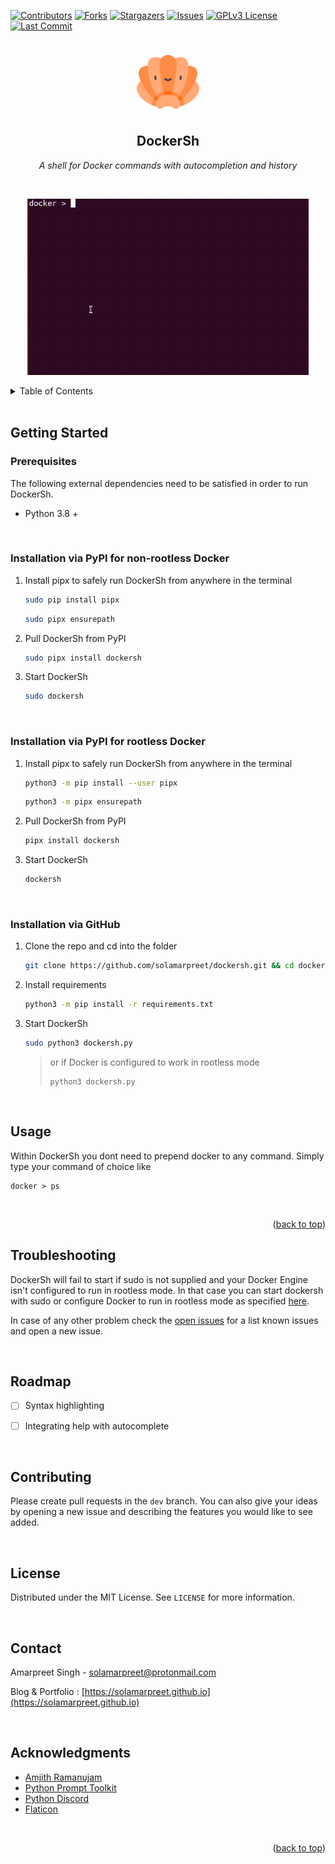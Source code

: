<div id="top"></div>

<!-- PROJECT SHIELDS -->
<!--
*** I'm using markdown "reference style" links for readability.
*** Reference links are enclosed in brackets [ ] instead of parentheses ( ).
*** See the bottom of this document for the declaration of the reference variables
*** for contributors-url, forks-url, etc. This is an optional, concise syntax you may use.
*** https://www.markdownguide.org/basic-syntax/#reference-style-links
-->
[![Contributors][contributors-shield]][contributors-url]
[![Forks][forks-shield]][forks-url]
[![Stargazers][stars-shield]][stars-url]
[![Issues][issues-shield]][issues-url]
[![GPLv3 License][license-shield]][license-url]
[![Last Commit][last-commit-shield]][last-commit-url]



<!-- PROJECT LOGO -->
<br />
<div align="center">
  <a href="https://github.com/solamarpreet/dockersh">
    <img src="images/shell.png" alt="Logo" width="100" height="100">
  </a>
<h2 align="center">DockerSh</h2>

  <p align="center">
    <i>A shell for Docker commands with autocompletion and history</i>
    <br />
  </p>
</div>
<br />

<p align="center">
  <img src="images/demo.gif" alt="animated" />
</p>

<!-- TABLE OF CONTENTS -->
<details>
  <summary>Table of Contents</summary>
  <ol>
    <li><a href="#prerequisites">Installation</a></li>
    <li><a href="#usage">Usage</a></li>
    <li><a href="#troubleshooting">Troubleshooting</a></li>
    <li><a href="#roadmap">Roadmap</a></li>
    <li><a href="#contributing">Contributing</a></li>
    <li><a href="#license">License</a></li>
    <li><a href="#contact">Contact</a></li>
    <li><a href="#acknowledgments">Acknowledgments</a></li>
  </ol>
</details>
<br />


<!-- GETTING STARTED -->
## Getting Started

### Prerequisites

The following external dependencies need to be satisfied in order to run DockerSh.
* Python 3.8 +
<br />

### Installation via PyPI for non-rootless Docker

1. Install pipx to safely run DockerSh from anywhere in the terminal
   ```sh
   sudo pip install pipx
   ```
   ```sh
   sudo pipx ensurepath
   ```
2. Pull DockerSh from PyPI
   ```sh
   sudo pipx install dockersh
   ```
3. Start DockerSh
   ```sh
   sudo dockersh
   ```

<br />

### Installation via PyPI for rootless Docker

1. Install pipx to safely run DockerSh from anywhere in the terminal
   ```sh
   python3 -m pip install --user pipx
   ```
   ```sh
   python3 -m pipx ensurepath
   ```
2. Pull DockerSh from PyPI
   ```sh
   pipx install dockersh
   ```
3. Start DockerSh
   ```sh
   dockersh
   ```

<br />

### Installation via GitHub

1. Clone the repo and cd into the folder
   ```sh
   git clone https://github.com/solamarpreet/dockersh.git && cd dockersh
   ```
2. Install requirements
   ```sh
   python3 -m pip install -r requirements.txt
   ```
3. Start DockerSh
   ```sh
   sudo python3 dockersh.py
   ```
    > or if Docker is configured to work in rootless mode
    >
    >```terminal
    >python3 dockersh.py
    >```
<br />

## Usage

Within DockerSh you dont need to prepend docker to any command. Simply type your command of choice like
   ```terminal
   docker > ps
   ```
<br />
<p align="right">(<a href="#top">back to top</a>)</p>


<!-- TROUBLESHOOTING -->
## Troubleshooting

DockerSh will fail to start if sudo is not supplied and your Docker Engine isn't configured to run in rootless mode. In that case you can start dockersh with sudo or configure Docker to run in rootless mode as specified [here](https://docs.docker.com/engine/security/rootless/).

In case of any other problem check the [open issues](https://github.com/solamarpreet/dockersh/issues) for a list known issues and open a new issue.

<br />

<!-- ROADMAP -->
## Roadmap

- [ ] Syntax highlighting
- [ ] Integrating help with autocomplete


<br />

<!-- CONTRIBUTING -->
## Contributing

Please create pull requests in the `dev` branch. You can also give your ideas by opening a new issue and describing the features you would like to see added.

<br />

<!-- LICENSE -->
## License

Distributed under the MIT License. See `LICENSE` for more information.

<br />

<!-- CONTACT -->
## Contact

Amarpreet Singh - solamarpreet@protonmail.com

Blog & Portfolio : [https://solamarpreet.github.io](https://solamarpreet.github.io)

<br />

<!-- ACKNOWLEDGMENTS -->
## Acknowledgments

* [Amjith Ramanujam](https://github.com/amjith)
* [Python Prompt Toolkit](https://github.com/prompt-toolkit/python-prompt-toolkit)
* [Python Discord](https://www.pythondiscord.com)
* [Flaticon](https://www.flaticon.com)

<br />
<p align="right">(<a href="#top">back to top</a>)</p>



<!-- MARKDOWN LINKS & IMAGES -->
<!-- https://www.markdownguide.org/basic-syntax/#reference-style-links -->
[contributors-shield]: https://img.shields.io/github/contributors/solamarpreet/dockersh.svg?style=for-the-badge
[contributors-url]: https://github.com/solamarpreet/dockersh/graphs/contributors
[forks-shield]: https://img.shields.io/github/forks/solamarpreet/dockersh.svg?style=for-the-badge
[forks-url]: https://github.com/solamarpreet/dockersh/network/members
[stars-shield]: https://img.shields.io/github/stars/solamarpreet/dockersh.svg?style=for-the-badge
[stars-url]: https://github.com/solamarpreet/dockersh/stargazers
[issues-shield]: https://img.shields.io/github/issues/solamarpreet/dockersh.svg?style=for-the-badge
[issues-url]: https://github.com/solamarpreet/dockersh/issues
[license-shield]: https://img.shields.io/github/license/solamarpreet/dockersh.svg?style=for-the-badge
[license-url]: https://github.com/solamarpreet/dockersh/blob/main/LICENSE
[last-commit-shield]: https://img.shields.io/github/last-commit/solamarpreet/dockersh?style=for-the-badge
[last-commit-url]: https://github.com/solamarpreet/dockersh/pulse
